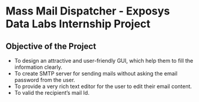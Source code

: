 # Mass Mail Dispatcher - Exposys Data Labs Internship Project


## Objective of the Project

-	To design an attractive and user-friendly GUI, which help them to fill the information clearly.
-	To create SMTP server for sending mails without asking the email password from the user.
-	To provide a very rich text editor for the user to edit their email content.
-	To valid the recipient’s mail Id.
